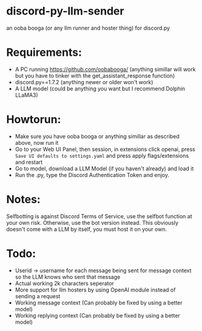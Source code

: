 # discord-py-llm-sender
an ooba booga (or any llm runner and hoster thing) for discord.py
# Requirements:
- A PC running https://github.com/oobabooga/ (anything simillar will work but you have to tinker with the get_assistant_response function)
- discord.py==1.7.2 (anything newer or older won't work)
- A LLM model (could be anything you want but I recommend Dolphin LLaMA3)
# Howtorun:
- Make sure you have ooba booga or anything simillar as described above, now run it 
- Go to your Web UI Panel, then session, in extensions click openai, press `Save UI defaults to settings.yaml` and press apply flags/extensions and restart
- Go to model, download a LLM Model (if you haven't already) and load it
- Run the .py, type the Discord Authentication Token and enjoy.
# Notes:
Selfbotting is against Discord Terms of Service, use the selfbot function at your own risk. Otherwise, use the bot version instead.
This obviously doesn't come with a LLM by itself, you must host it on your own.
# Todo:
- Userid -> username for each message being sent for message context so the LLM knows who sent that message 
- Actual working 2k characters seperator 
- More support for llm hosters by using OpenAI module instead of sending a request
- Working message context (Can probably be fixed by using a better model)
- Working replying context (Can probably be fixed by using a better model)
